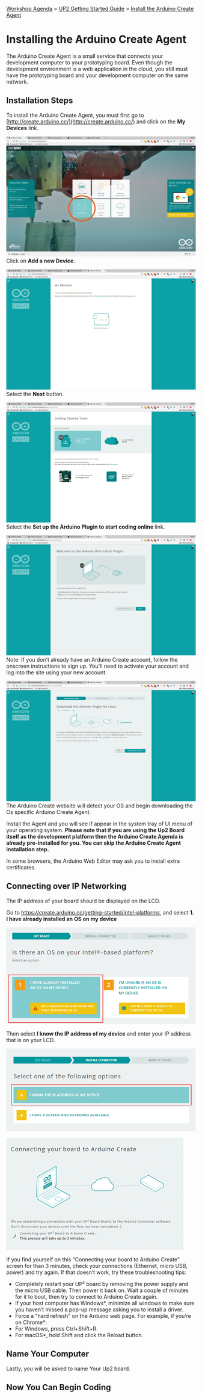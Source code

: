 [Workshop Agenda](README.md) > [UP2 Getting Started Guide](up2-getting-started.md) > [Install the Arduino Create Agent](up2-setup)

# Installing the Arduino Create Agent

The Arduino Create Agent is a small service that connects your development computer to your prototyping board. Even though the development environment is a web application in the cloud, you still must have the prototyping board and your development computer on the same network.

## Installation Steps
To install the Arduino Create Agent, you must first go to [http://create.arduino.cc/](http://create.arduino.cc/) and click on the **My Devices** link.

![](./images/arduino-create-agent/1c.png) Click on **Add a new Device**.

![](./images/arduino-create-agent/2.png) Select the **Next** button.

![](./images/arduino-create-agent/3.png) Select the **Set up the Arduino Plugin to start coding online** link.

![](./images/arduino-create-agent/4.png) Note:  If you don’t already have an Arduino Create account, follow the onscreen instructions to sign up. You'll need to activate your account and log into the site using your new account.

![](./images/arduino-create-agent/5.png) The Arduino Create website will detect your OS and begin downloading the Os specific Arduino Create Agent.

Install the Agent and you will see if appear in the system tray of UI menu of your operating system. **Please note that if you are using the Up2 Board itself as the development platform then the Arduino Create Agenda is already pre-installed for you. You can skip the Arduino Create Agent installation step.**

In some browsers, the Arduino Web Editor may ask you to install extra certificates. 

## Connecting over IP Networking
The IP address of your board should be displayed on the LCD.

Go to https://create.arduino.cc/getting-started/intel-platforms, and select **1. I have already installed an OS on my device**

![](./images/arduino-create-agent/6.jpg)

Then select **I know the IP address of my device** and enter your IP address that is on your LCD.

![](./images/arduino-create-agent/7.jpg)

![](./images/arduino-create-agent/8.png)

If you find yourself on this "Connecting your board to Arduino Create" screen for than 3 minutes, check your connections (Ethernet, micro USB, power) and try again.  If that doesn’t work, try these troubleshooting tips:

* Completely restart your UP² board by removing the power supply and the micro USB cable. Then power it back on. Wait a couple of minutes for it to boot, then try to connect to Arduino Create again.
* If your host computer has Windows*, minimize all windows to make sure you haven’t missed a pop-up message asking you to install a driver.
* Force a "hard refresh" on the Arduino web page. For example, if you’re on Chrome*:
* For Windows, press Ctrl+Shift+R.
* For macOS*, hold Shift and click the Reload button.

## Name Your Computer
Lastly, you will be asked to name Your Up2 board.

## Now You Can Begin Coding
